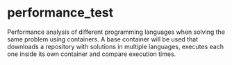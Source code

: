 # performance_test
Performance analysis of different programming languages when solving the same problem using containers. A base container will be used that downloads a repository with solutions in multiple languages, executes each one inside its own  container and compare execution times.
